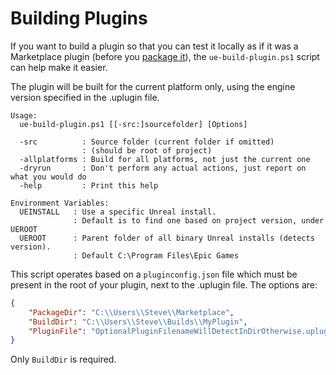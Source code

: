 # Building Plugins

If you want to build a plugin so that you can test it locally as if it was a 
Marketplace plugin (before you [package it](PluginPackage.md)), the 
`ue-build-plugin.ps1` script can help make it easier.

The plugin will be built for the current platform only, using the engine version
specified in the .uplugin file.


```
Usage:
  ue-build-plugin.ps1 [[-src:]sourcefolder] [Options]

  -src          : Source folder (current folder if omitted)
                : (should be root of project)
  -allplatforms : Build for all platforms, not just the current one
  -dryrun       : Don't perform any actual actions, just report on what you would do
  -help         : Print this help

Environment Variables:
  UEINSTALL   : Use a specific Unreal install.
              : Default is to find one based on project version, under UEROOT
  UEROOT      : Parent folder of all binary Unreal installs (detects version).
              : Default C:\Program Files\Epic Games
```

This script operates based on a `pluginconfig.json` file which must be present
in the root of your plugin, next to the .uplugin file. The options are:

```json
{
    "PackageDir": "C:\\Users\\Steve\\Marketplace",
    "BuildDir": "C:\\Users\\Steve\\Builds\\MyPlugin",
    "PluginFile": "OptionalPluginFilenameWillDetectInDirOtherwise.uplugin",
}
```

Only `BuildDir` is required.